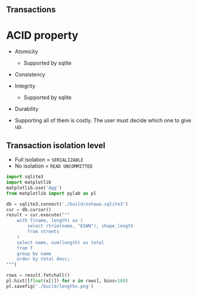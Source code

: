 ## Transactions
# ACID property
- Atomicity
	* Supported by sqlite
- Consistency
- Integrity
	* Supported by sqlite
- Durability

- Supporting all of them is costly.  The user must decide which one to
  give up.

## Transaction isolation level
- Full isolation = `SERIALIZABLE`
- No isolation = `READ UNCOMMITTED`

```python
import sqlite3
import matplotlib
matplotlib.use('Agg')
from matplotlib import pylab as pl

db = sqlite3.connect('./build/oshawa.sqlite3')
cur = db.cursor()
result = cur.execute("""
	with T(name, length) as (
		select rtrim(name, "ESWN"), shape_length
		from streets
	)
	select name, sum(length) as total
	from T
	group by name
	order by total desc;
""")

rows = result.fetchall()
pl.hist([float(x[1]) for x in rows], bins=100)
pl.savefig('./build/lengths.png')
```
